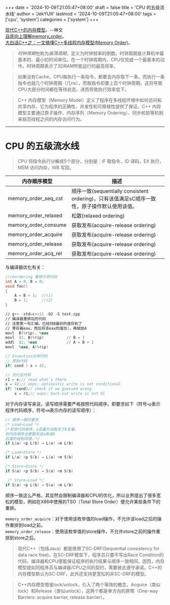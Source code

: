 +++
date = '2024-10-09T21:05:47+08:00'
draft = false
title = 'CPU 的五级流水线'
author = 'JekYUlll'
lastmod = '2024-10-09T21:05:47+08:00'
tags = ['cpu', 'system']
categories = ['system']
+++

[现代C++的内存模型](https://zhuanlan.zhihu.com/p/382372072)。--神文  
[自底向上理解memory_order](https://zhuanlan.zhihu.com/p/682286231)。  
[大白话C++之：一文搞懂C++多线程内存模型(Memory Order)](https://blog.csdn.net/sinat_38293503/article/details/134612152)。

> *时钟周期*也称为*振荡周期*，定义为时钟频率的倒数。时钟周期是计算机中最基本的、最小的时间单位。在一个时钟周期内，CPU仅完成一个最基本的动作。时钟周期表示了*SDRAM*所能运行的最高频率。

> 如果没有Cache，CPU每执行一条指令，都要去内存取下一条，而执行一条指令也就几个时钟周期（几ns），而取指令却要上百个时钟周期，这将导致CPU大部分时间都在等待状态，进而导致执行效率低下。

> C++ 内存模型（Memory Model）定义了程序在多线程环境中如何访问和共享内存，它为程序的正确性、并发性和可移植性提供了保证。C++ 内存模型主要通过原子操作、内存序列（Memory Ordering）、同步和锁等机制来规范线程之间的内存访问行为。

---

# CPU 的五级流水线

> CPU 将指令执行分解成5个部分，分别是：IF 取指令，ID 译码，EX 执行，MEM 访问内存，WB 写回。

| 内存顺序模型         | 描述                                                                                         |
| -------------------- | -------------------------------------------------------------------------------------------- |
| memory_order_seq_cst | 顺序一致(sequentially consistent ordering)，只有该值满足sC顺序一致性，原子操作默认使用该值。 |
| memory_order_relaxed | 松散(relaxed ordering)                                                                       |
| memory_order_consume | 获取发布(acquire-release ordering)                                                           |
| memory_order_acquire | 获取发布(acquire-release ordering)                                                           |
| memory_order_release | 获取发布(acquire-release ordering)                                                           |
| memory_order_acq_rel | 获取发布(acquire-release ordering)                                                           |

与编译器优化有关：

```cpp
//reordering 重排示例代码
int A = 0, B = 0;
void foo()
{
    A = B + 1;  //(1)
    B = 1;      //(2)
}
```
```asm
// g++ -std=c++11 -O2 -S test.cpp
// 编译器重排后的代码
// 注意第一句汇编，已经将B最初的值存到了
// 寄存器eax，而后将该eax的值加1，再赋给A
movl  B(%rip), %eax
movl  $1, B(%rip)          // B = 1
addl  $1, %eax             // A = B + 1
movl  %eax, A(%rip)
```

```cpp
// Invention示例代码
// 原始代码
if( cond ) x = 42;

// 优化后代码
r1 = x;// read what's there
x = 42;// oops: optimistic write is not conditional
if( !cond)// check if we guessed wrong
    x = r1;// oops: back-out write is not SC
```

对于内存读写来说，读写顺序需要严格按照代码顺序，即要求如下（符号`<p`表示程序代码顺序，符号`<m`表示内存的读写顺序）：

```cpp
// 顺序一致的要求
/* Load→Load */
/*若按代码顺序，a变量的读取先于b变量，
则内存顺序也需要先读a再读b
后面的规则同理。*/
if L(a) <p L(b) ⇒ L(a) <m L(b)

/* Load→Store */
if L(a) <p S(b) ⇒ L(a) <m S(b)

/* Store→Store */
if S(a) <p S(b) ⇒ S(a) <m S(b)

 /* Store→Load */
if S(a) <p L(b) ⇒ S(a) <m L(b)
```

顺序一致这么严格，其显然会限制编译器和CPU的优化，所以业界提出了很多宽松的模型，例如在X86中使用的TSO（Total Store Order）便允许某些条件下的重排。

`memory_order_acquire`：对于使用该枚举值的load操作，不允许该load之后的操作重排到load之前。  
`memory_order_release`：使用该枚举值的store操作，不允许store之前的操作重排到store之后。

> 现代C++（包括Java）都是使用了SC-DRF(Sequential consistency for data race free)。在SC-DRF模型下，程序员只要不写出Race Condition的代码，编译器和CPU便能保证程序的执行结果与顺序一致相同。因而，内存模型就如同程序员与编译器/CPU之间的契约，需要彼此遵守承诺。C++的内存模型默认为SC-DRF，此外还支持更宽松的非SC-DRF的模型。

> C++内存模型借鉴lock/unlock，引入了两个等效的概念，Acquire（类似lock）和Release（类似unlock），这两个都是单方向的屏障（One-way Barriers: acquire barrier, release barrier）。
